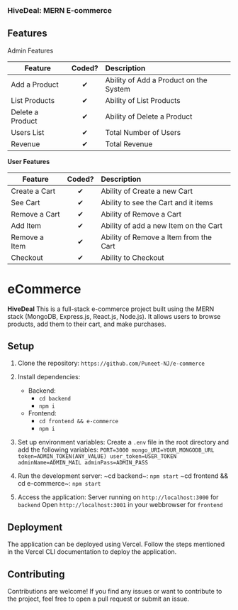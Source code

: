 ![]()
### HiveDeal: MERN E-commerce 


## Features

<p>Admin Features</p> 

| Feature  |  Coded?       | Description  |
|----------|:-------------:|:-------------|
| Add a Product | &#10004; | Ability of Add a Product on the System |
| List Products | &#10004; | Ability of List Products |
| Delete a Product | &#10004; | Ability of Delete a Product |
| Users List | &#10004; | Total Number of Users |
| Revenue | &#10004; | Total Revenue |

<b>User Features</b>

| Feature  |  Coded?       | Description  |
|----------|:-------------:|:-------------|
| Create a Cart | &#10004; | Ability of Create a new Cart |
| See Cart | &#10004; | Ability to see the Cart and it items |
| Remove a Cart | &#10004; | Ability of Remove a Cart |
| Add Item | &#10004; | Ability of add a new Item on the Cart |
| Remove a Item | &#10004; | Ability of Remove a Item from the Cart |
| Checkout | &#10004; | Ability to Checkout |

# eCommerce

**HiveDeal** 
This is a full-stack e-commerce project built using the MERN stack (MongoDB, Express.js, React.js, Node.js). It allows users to browse products, add them to their cart, and make purchases.

## Setup

1. Clone the repository: `https://github.com/Puneet-NJ/e-commerce`
2. Install dependencies:
    - Backend: 
        - `cd backend`
        - `npm i`
    - Frontend: 
        - `cd frontend && e-commerce`
        - `npm i`
3. Set up environment variables:
Create a `.env` file in the root directory and add the following variables:
` PORT=3000
mongo_URI=YOUR_MONGODB_URL
token=ADMIN_TOKEN(ANY_VALUE)
user_token=USER_TOKEN
adminName=ADMIN_MAIL
adminPass=ADMIN_PASS `

4. Run the development server:
~cd backend~: `npm start`
~cd frontend && cd e-commerce~: `npm start`

5. Access the application:
Server running on `http://localhost:3000` for `backend`
Open `http://localhost:3001` in your webbrowser for `frontend`

## Deployment

The application can be deployed using Vercel. Follow the steps mentioned in the Vercel CLI documentation to deploy the application.

## Contributing

Contributions are welcome! If you find any issues or want to contribute to the project, feel free to open a pull request or submit an issue.